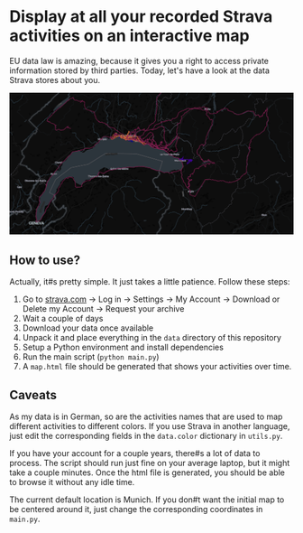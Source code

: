 # Display at all your recorded Strava activities on an interactive map
EU data law is amazing, because it gives you a right to access private information stored by third parties. Today, let's have a look at the data Strava stores about you.

![Header image, showing a map centered at lake geneva with GPS routes visualized](img/title_image.png)

## How to use?
Actually, it#s pretty simple. It just takes a little patience. Follow these steps:

1. Go to [strava.com](https://www.strava.com/) -> Log in -> Settings -> My Account -> Download or Delete my Account -> Request your archive
2. Wait a couple of days
3. Download your data once available
4. Unpack it and place everything in the `data` directory of this repository
5. Setup a Python environment and install dependencies
6. Run the main script (`python main.py`)
7. A `map.html` file should be generated that shows your activities over time.

## Caveats
As my data is in German, so are the activities names that are used to map different activities to different colors.
If you use Strava in another language, just edit the corresponding fields in the `data.color` dictionary in `utils.py`.

If you have your account for a couple years, there#s a lot of data to process.
The script should run just fine on your average laptop, but it might take a couple minutes.
Once the html file is generated, you should be able to browse it without any idle time.

The current default location is Munich.
If you don#t want the initial map to be centered around it, just change the corresponding coordinates in `main.py`.
